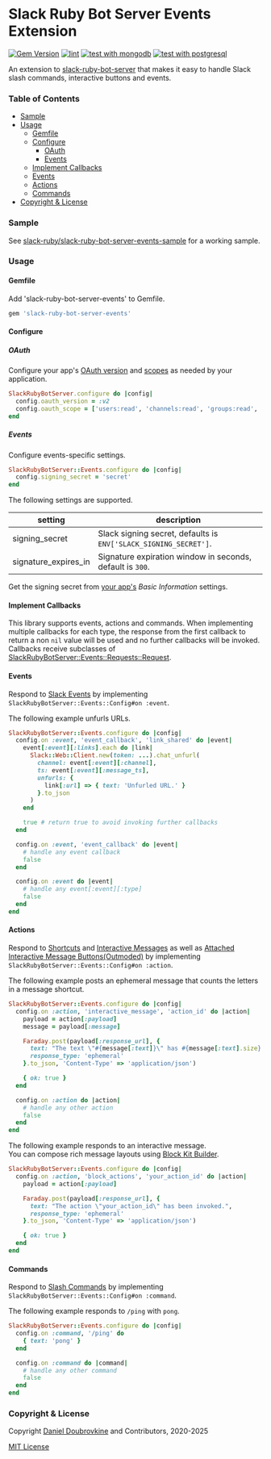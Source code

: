 Slack Ruby Bot Server Events Extension
======================================

[![Gem Version](https://badge.fury.io/rb/slack-ruby-bot-server-events.svg)](https://badge.fury.io/rb/slack-ruby-bot-server-events)
[![lint](https://github.com/slack-ruby/slack-ruby-bot-server-events/actions/workflows/rubocop.yml/badge.svg)](https://github.com/slack-ruby/slack-ruby-bot-server-events/actions/workflows/rubocop.yml)
[![test with mongodb](https://github.com/slack-ruby/slack-ruby-bot-server-events/actions/workflows/test-mongodb.yml/badge.svg)](https://github.com/slack-ruby/slack-ruby-bot-server-events/actions/workflows/test-mongodb.yml)
[![test with postgresql](https://github.com/slack-ruby/slack-ruby-bot-server-events/actions/workflows/test-postgresql.yml/badge.svg)](https://github.com/slack-ruby/slack-ruby-bot-server-events/actions/workflows/test-postgresql.yml)

An extension to [slack-ruby-bot-server](https://github.com/slack-ruby/slack-ruby-bot-server) that makes it easy to handle Slack slash commands, interactive buttons and events.

### Table of Contents

- [Sample](#sample)
- [Usage](#usage)
  - [Gemfile](#gemfile)
  - [Configure](#configure)
    - [OAuth](#oauth)
    - [Events](#events)
  - [Implement Callbacks](#implement-callbacks)
  - [Events](#events-1)
  - [Actions](#actions)
  - [Commands](#commands)
- [Copyright & License](#copyright--license)

### Sample

See [slack-ruby/slack-ruby-bot-server-events-sample](https://github.com/slack-ruby/slack-ruby-bot-server-events-sample) for a working sample.

### Usage

#### Gemfile

Add 'slack-ruby-bot-server-events' to Gemfile.

```ruby
gem 'slack-ruby-bot-server-events'
```

#### Configure

##### OAuth

Configure your app's [OAuth version](https://api.slack.com/authentication/oauth-v2) and [scopes](https://api.slack.com/legacy/oauth-scopes) as needed by your application.

```ruby
SlackRubyBotServer.configure do |config|
  config.oauth_version = :v2
  config.oauth_scope = ['users:read', 'channels:read', 'groups:read', 'chat:write', 'commands', 'incoming-webhook']
end
```

##### Events

Configure events-specific settings.

```ruby
SlackRubyBotServer::Events.configure do |config|
  config.signing_secret = 'secret'
end
```

The following settings are supported.

setting               | description
----------------------|------------------------------------------------------------------
signing_secret        | Slack signing secret, defaults is `ENV['SLACK_SIGNING_SECRET']`.
signature_expires_in  | Signature expiration window in seconds, default is `300`.

Get the signing secret from [your app's](https://api.slack.com/apps) _Basic Information_ settings.

#### Implement Callbacks

This library supports events, actions and commands. When implementing multiple callbacks for each type, the response from the first callback to return a non `nil` value will be used and no further callbacks will be invoked. Callbacks receive subclasses of [SlackRubyBotServer::Events::Requests::Request](lib/slack-ruby-bot-server-events/requests/request.rb).

#### Events

Respond to [Slack Events](https://api.slack.com/events-api) by implementing `SlackRubyBotServer::Events::Config#on :event`.

The following example unfurls URLs.

```ruby
SlackRubyBotServer::Events.configure do |config|
  config.on :event, 'event_callback', 'link_shared' do |event|
    event[:event][:links].each do |link|
      Slack::Web::Client.new(token: ...).chat_unfurl(
        channel: event[:event][:channel],
        ts: event[:event][:message_ts],
        unfurls: {
          link[:url] => { text: 'Unfurled URL.' }
        }.to_json
      )
    end

    true # return true to avoid invoking further callbacks
  end

  config.on :event, 'event_callback' do |event|
    # handle any event callback
    false
  end

  config.on :event do |event|
    # handle any event[:event][:type]
    false
  end
end
```


#### Actions

Respond to [Shortcuts](https://api.slack.com/interactivity/shortcuts) and [Interactive Messages](https://api.slack.com/messaging/interactivity) as well as [Attached Interactive Message Buttons(Outmoded)](https://api.slack.com/legacy/message-buttons) by implementing `SlackRubyBotServer::Events::Config#on :action`.

The following example posts an ephemeral message that counts the letters in a message shortcut.

```ruby
SlackRubyBotServer::Events.configure do |config|
  config.on :action, 'interactive_message', 'action_id' do |action|
    payload = action[:payload]
    message = payload[:message]

    Faraday.post(payload[:response_url], {
      text: "The text \"#{message[:text]}\" has #{message[:text].size} letter(s).",
      response_type: 'ephemeral'
    }.to_json, 'Content-Type' => 'application/json')

    { ok: true }
  end

  config.on :action do |action|
    # handle any other action
    false
  end
end
```

The following example responds to an interactive message.  
You can compose rich message layouts using [Block Kit Builder](https://app.slack.com/block-kit-builder).

```ruby
SlackRubyBotServer::Events.configure do |config|
  config.on :action, 'block_actions', 'your_action_id' do |action|
    payload = action[:payload]

    Faraday.post(payload[:response_url], {
      text: "The action \"your_action_id\" has been invoked.",
      response_type: 'ephemeral'
    }.to_json, 'Content-Type' => 'application/json')

    { ok: true }
  end
end
```

#### Commands

Respond to [Slash Commands](https://api.slack.com/interactivity/slash-commands) by implementing `SlackRubyBotServer::Events::Config#on :command`.

The following example responds to `/ping` with `pong`.

```ruby
SlackRubyBotServer::Events.configure do |config|
  config.on :command, '/ping' do
    { text: 'pong' }
  end

  config.on :command do |command|
    # handle any other command
    false
  end
end
```

### Copyright & License

Copyright [Daniel Doubrovkine](http://code.dblock.org) and Contributors, 2020-2025

[MIT License](LICENSE)
